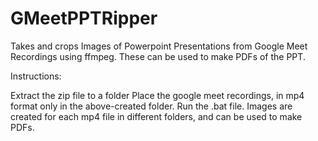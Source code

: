 # GMeetPPTRipper
Takes and crops Images of Powerpoint Presentations from Google Meet Recordings using ffmpeg. These can be used to make PDFs of the PPT.

Instructions:

Extract the zip file to a folder
Place the google meet recordings, in mp4 format only in the above-created folder.
Run the .bat file.
Images are created for each mp4 file in different folders, and can be used to make PDFs.
